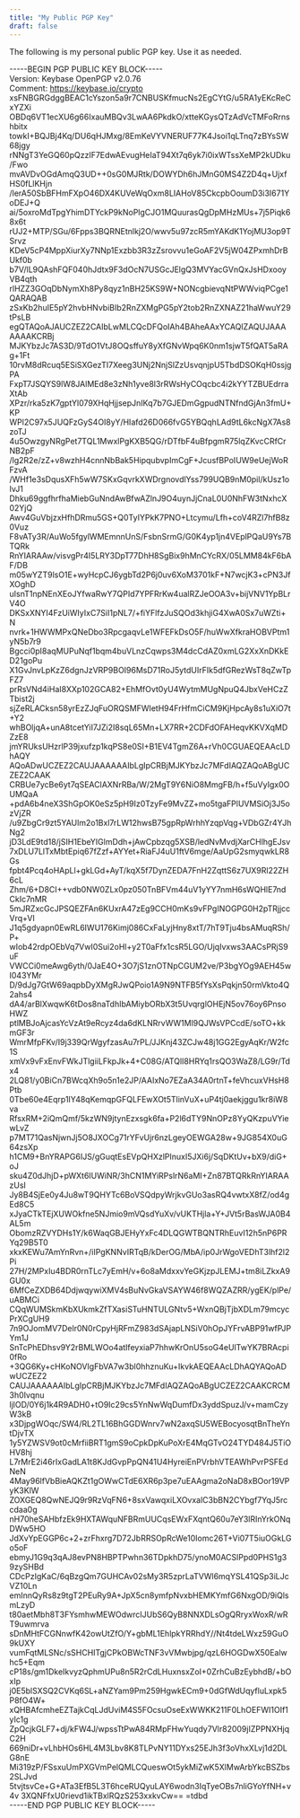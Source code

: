 ```yaml
---
title: "My Public PGP Key"
draft: false
---
```


The following is my personal public PGP key. Use it as needed.

-----BEGIN PGP PUBLIC KEY BLOCK-----<br>
Version: Keybase OpenPGP v2.0.76<br>
Comment: https://keybase.io/crypto
xsFNBGRGdggBEAC1cYszon5a9r7CNBUSKfmucNs2EgCYtG/u5RA1yEKcReCxYZXi OBDq6VT1ecXU6g66IxauMBQv3LwAA6PkdkO/xtteKGysQTzAdVcTMFoRrnshbitx towkI+BQJBj4Kq/DU6qHJMxg/8EmKeVYVNERUF77K4Jsoi1qLTnq7zBYsSW68jgy rNNgT3YeGQ60pQzzIF7EdwAEvugHeIaT94Xt7q6yk7i0ixWTssXeMP2kUDku/Fwo mvAVDvOGdAmqQ3UD++0sG0MJRtk/DOWYDh6hJMnG0MS4Z2D4q+UjxfHS0fLlKHjn /lerA50SbBFHmFXpO46DX4KUVeWqOxm8LIAHoV85CkcpbOoumD3i3I671YoDEJ+Q ai/5oxroMdTpgYhimDTYckP9kNoPlgCJO1MQuurasQgDpMHzMUs+7j5Piqk68x6t rUJ2+MTP/SGu/6Fpps3BQRNEtnlkj2O/wwv5u97zcR5mYAKdK1YojMU3op9TSrvz KDeV5cP4MppXiurXy7NNp1Exzbb3R3zZsrovvu1eGoAF2V5jW04ZPxmhDrBUkf0b b7V/lL9QAshFQF040hJdtx9F3dOcN7USGcJElgQ3MVYacGVnQxJsHDxooyVB4qth rlHZZ3GOqDbNymXh8Py8qyz1nBH25KS9W+NONcgbievqNtPWWviqPCge1QARAQAB zSxKb2huIE5pY2hvbHNvbiBIb2RnZXMgPG5pY2tob2RnZXNAZ21haWwuY29tPsLB egQTAQoAJAUCZEZ2CAIbLwMLCQcDFQoIAh4BAheAAxYCAQIZAQUJAAAAAAAKCRBj MJKYbzJc7AS3D/9TdO1VtJ8OQsffuY8yXfGNvWpq6K0nm1sjwT5fQAT5aRAg+1Ft 10rvM8dRcuq5ESiSXGezTI7Xeeg3UNj2NnjSlZzUsvqnjpU5TbdDSOKqH0ssjgPA FxpT7JSQYS9lW8JAlMEd8e3zNh1yve8l3rRWsHyCOqcbc4i2kYYTZBUEdrraXtAb XPzr/rka5zK7gptYl079XHqHjjsepJnIKq7b7GJEDmGgpudNTNfndGjAn3fmU+KP WPl2C97x5JUQFzGyS4OI8yY/HIafd26D066fvG5YBQqhLAd9tL6kcNgX7As8zoTJ 4u5OwzgyNRgPet7TQL1MwxlPgKXB5QG/rDTfbF4uBfpgmR75lqZKvcCRfCrNB2pF /lg2R2e/zZ+v8wzhH4cnnNbBak5HipqubvpImCgF+JcusfBPoIUW9eUejWoRFzvA /WHf1e3sDqusXFh5wW7SKxGqvrkXWDrgnovdlYss799UQB9nM0pil/kUsz1oIvJ1 Dhku69ggfhrfhaMiebGuNndAwBfwAZlnJ9O4uynJjCnaL0U0NhFW3tNxhcX02YjQ Awv4GuVbjzxHfhDRmu5GS+Q0TyIYPkK7PNO+Ltcymu/Lfh+coV4RZl7hfB8z0Vuz F8vATy3R/AuWo5fgylWMEmnnUnS/FsbnSrmG/G0K4yp1jn4VEplPQaU9Ys7BTQRk RnYIARAAw/visvgPr4I5LRY3DpT77DhH8SgBix9hMnCYcRX/05LMM84kF6bAF/DB m05wYZT9lsO1E+wyHcpCJ6ygbTd2P6j0uv6XoM3701kF+N7wcjK3+cPN3JfXOghD uIsnT1npNEnXEoJYfwaRwY7QPId7YPFRrKw4ualRZJeOOA3v+bijVNV1YpBLrV4O DKSxXNYI4FzUiWIyIxC7SiI1pNL7/+fiYFlfzJuSQOd3khjiG4XwA0Sx7uWZti+N nvrk+1HWWMPxQNeDbo3RpcgaqvLe1WFEFkDsO5F/huWwXfkraHOBVPtm1yN5b7r9 Bgcci0pI8aqMUPuNqf1bqm4buVLnzCqwps3M4dcCdAZ0xmLG2XxXnDKkED21goPu X1GvJnvLpKzZ6dgnJzVRP9BOI96MsD71RoJ5ytdUIrFIk5dfGRezWsT8qZwTpFZ7 prRsVNd4iHaI8XXp102GCA82+EhMfOvt0yU4WytmMUgNpuQ4JbxVeHCzZTbist2j sjZeRLACksn58yrEzZJqFuORQSMFWIetH94FrHfmCiCM9KjHpcAy8s1uXiO7t+Y2 whBOljqA+unA8tcetYiI7JZi2I8sqL65Mn+LX7RR+2CDFdOFAHeqvKKVXqMDZzE8 jmYRUksUHzrlP39jxufzp1kqPS8e0SI+B1EV4TgmZ6A+rVh0CGUAEQEAAcLDhAQY AQoADwUCZEZ2CAUJAAAAAAIbLgIpCRBjMJKYbzJc7MFdIAQZAQoABgUCZEZ2CAAK CRBUe7ycBe6yt7qSEAClAXNrRBa/W/2MgT9Y6NiO8MmgFB/h+f5uVyIgx0OUMQaA +pdA6b4neX3ShGpOK0eSz5pH9Iz0TzyFe9MvZZ+mo5tgaFPlUVMSiOj3J5ozVjZR /u9ZbgCr9zt5YAUlm2o1Bxl7rLW12hwsB75gpRpWrhhYzqpVqg+VDbGZr4YJhNg2 jD3LdE9td18/jSIH1EbeYIGlmDdh+jAwCpbzqg5XSB/ledNvMvdjXarCHlhgEJsv 7xDLU7LlTxMbtEpiq67fZzf+AYYet+RiaFJ4uU1ftV6mge/AaUpG2smyqwkLR8Gs fpbt4Pcq4oHApLl+gkLGd+AyT/kqX5f7DynZEDA7FnH2ZqttS6z7UX9Rl22ZH6cL Zhm/6+D8CI++vdb0NW0ZLx0pz050TnBFVm44uV1yYY7nmH6sWQHlE7ndCkIc7nMR 5mJRZxcGcJPSQEZFAn6KUxrA47zEg9CCH0mKs9vFPgINOGPG0H2pTRjjccVrq+VI J1q5gdyapn0EwRL6IWU176Kimj086CxFaLyjHny8xtT/7hT9Tju4bsAMuqRSh/P+ wIob42rdpOEbVq7VwI0Sui2oHl+y2T0aFfx1csR5LGO/UjqIvxws3AACsPRjS9uF VWCCi0meAwg6yth/0JaE4O+3O7jS1znOTNpCGUM2ve/P3bgYOg9AEH45wI043YMr D/9dJg7GtW69aqpbDyXMgRJwQPoio1A9N9NTFB5fYsXsPqkjn50rmVkto4Q2ahs4 dA4/arBlXwqwK6tDos8naTdhIbAMiybORbX3t5UvqrglOHEjN5ov76oy6PnsoHWZ ptlMBJoAjcasYcVzAt9eRcyz4da6dKLNRrvWW1Ml9QJWsVPCcdE/soTO+kkmGF3r WmrMfpFKv/I9j339QrWgyfzasAu7rPL/JJKnj43ZCJw48j1GG2EgyAqKr/W2fc1S xmVx9vFxEnvFWkJTlgiiLFkpJk+4+C08G/ATQlI8HRYq1rsQO3WaZ8/LG9r/Tdx4 2LQ81/y0BiCn7BWcqXh9o5n1e2JP/AAIxNo7EZaA34A0rtnT+feVhcuxVHsH8Ptb 0Tbe60e4Eqrp1IY48qKemqpGFQLFEwXOt5TlinVuX+uP4tj0aekjggu1kr8iW8va RfsxRM+2iQmQmf/5kzWN9jtynEzxsgk6fa+P2l6dTY9NnOPz8YyQKzpuVYiewLvZ p7MT71QasNjwnJj5O8JXOCg71rYFvUjr6nzLgeyOEWGA28w+9JG854X0uG64zsXp h1CM9+BnYRAPG6IJS/gGuqtEsEVpQHXzlPInuxI5JXi6j/SqDKtUv+bX9/diG+oJ sku4Z0dJhjD+pWXt6IUWiNR/3hCN1MYiRPslrN6aMI+Zn87BTQRkRnYIARAAzUsI Jy8B4SjEe0y4Ju8wT9QHYTc6BoVSQdpyWrjkvGUo3asRQ4vwtxX8fZ/od4gEd8C5 xJyaCTkTEjXUWOkfne5NJmio9mVQsdYuXv/vUKTHjla+Y+JVt5rBasWJA0B4AL5m ObomzRZVYDHs1Y/k6WaqGBJEHyYxFc4DLQGWTBQNTRhEuvI12h5nP6PRYq29B5T0 xkxKEWu7AmYnRvn+/iIPgKNNvIRTqB/kDerOG/MbA/ip0JrWgoVEDhT3lhf2l2Pi 27H/2MPxIu4BDR0rnTLc7yEmH/v+6o8aMdxxvYeGKjzpJLEMJ+tm8iLZkxA9GU0x 6MfCeZXDB64DdjwqywiXMV4sBuNvGkaVSAYW46f8WQZAZRR/ygEK/plPe/uABMCi CQqWUMSkmKbXUkmkZfTXasiSTuHNTULGNtv5+WxnQBjTjbXDLm79mcycPrXCgUH9 7n9OJomMV7Delr0N0rCpyHjRFmZ983dSAjapLNSiV0hOpJYFrvABP91wfPJPYm1J SnTcPhEDhsv9Y2rBMLWOo4atIfeyxiaP7hhwKrOnU5soG4eUlTwYK7BRAcpi0fRo +3QG6Ky+cHKoNOVIgFbVA7w3bl0hhznuKu+IkvkAEQEAAcLDhAQYAQoADwUCZEZ2 CAUJAAAAAAIbLgIpCRBjMJKYbzJc7MFdIAQZAQoABgUCZEZ2CAAKCRCM3h0Ivqnu ljlOD/0Y6j1k4R9ADH0+tO9Ic29cs5YnNwWqDumfDx3yddSpuzJ/v+mamCzyW3kB x3DjpgWOqc/SW4/RL2TL16BhGGDWnrv7wN2axqSU5WEBocyosqtBnTheYntDjvTX 1y5YZWSV9ot0cMrfiiBRT1gmS9oCpkDpKuPoXrE4MqGTvO24TYD484J5TiOHV8hj L7rMrE2i46rIxGadLA1t8KJdGvpPpQN41U4HyreiEnPVrbhVTEAWhPvrPSFEdNeN 4May96lfVbBieAQKZt1gOWwCTdE6XR6p3pe7uEAAgma2oNaD8xBOor19VPyK3KlW ZOXGEQ8QwNEJQ9r9RzVqFN6+8sxVawqxiLXOvxalC3bBN2CYbgf7YqJ5rccdaa0g nH70heSAHbfzEk9HXTAWquNFBRmUUCqsEWxFXqntQ60u7eY3lRInYrkONqDWw5HO JdXvYpEGGP6c+2+zrFhxrg7D72JbRRSOpRcWe10Iomc26T+Vi07T5iuOGkLGo5oF ebmyJ1G9q3qAJ8evPN8HBPTPwhn36TDpkhD75/ynoM0ACSlPpd0PHS1g39zySHBd CDcPzIgKaC/6qBzgQm7GUHCAv02sMy3R5zprLaTVWl6mqYSL41QSp3iLJcVZ10Ln emInnQyRs8z9tgT2PEuRy9A+JpX5cn8ymfpNvxbHEMKYmfG6NxgOD/9iQlsmLzyD t80aetMbh8T3FYsmhwMEWOdwrcIJUbS6QyB8NNXDLsOgQRryxWoxR/wRT9uwmrva sDnMHtFCGNnwfK42owUtZfO/Y+gbML1EhlpkYRRhdY//Nt4tdeLWxz59GuO9kUXY vumFqtMLSNc/sSHCHITgjCPkOBWcTNF3vVMwbjpg/qzL6HOGDwX50Ealwhc5+Eqm cP18s/gm1DkeIkvyzQphmUPu8n5R2rCdLHuxnsxZoI+0ZrhCuBzEybhdB/+bOxIp j0E5blSXSQ2CVKq6SL+aNZYam9Pm259HgwkECm9+0dGfWdUqyfluLxpk5P8fO4W+ xQHBAfcmheEZTajkCqLJdUviM4S5FOcsuOseExWWKK211F0LhOEFWI1OIf1yIc1g ZpQcjkGLF7+dj/kFW4J/wpssTtPwA84RMpFHwYuqdy7Vlr82009jIZPPNXHjqC2H 669niDr+vLhbHOs6HL4M3Lbv8K8TLPvNY11DYxs25EJh3f3oVhxXLvj1d2DLG8nE Mi319zP/FSsxuUmPXGVmPelQMLCQueswOt5ykMiZwK5XlMwArbYkcBSZbs2SLJvd 5tvjtsvCe+G+ATa3EfB5L3T6hceRUQyuLAY6wodn3IqTyeOBs7nliGYoYfNH+v4v 3XQNFfxU0rievd1ikTBxlRQzS253xxkvCw== =tdbd
<br>
-----END PGP PUBLIC KEY BLOCK-----
